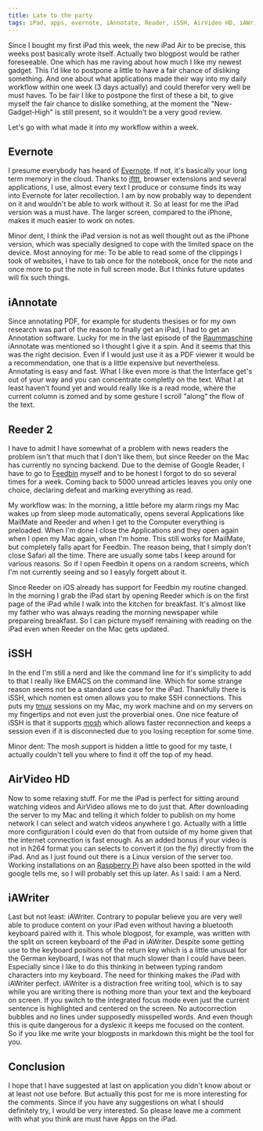 ```yaml
---
title: Late to the party
tags: iPad, apps, evernote, iAnnotate, Reader, iSSH, AirVideo HD, iAWriter
---
```


Since I bought my first iPad this week, the new iPad Air to be precise, this weeks post basically wrote itself. Actually two blogpost would be rather foreseeable. One which has me raving about how much I like my newest gadget. This I'd like to postpone a little to have a fair chance of disliking something. And one about what applications made their way into my daily workflow within one week (3 days actually) and could therefor very well be must haves. To be fair I like to postpone the first of these a bit, to give myself the fair chance to dislike something, at the moment the "New-Gadget-High" is still present, so it wouldn't be a very good review.

<!--more-->

Let's go with what made it into my workflow within a week.

## Evernote

I presume everybody has heard of [Evernote](http://evernote.com). If not, it's basically your long term memory in the cloud. Thanks to [ifttt](http://ifttt.com), browser extensions and several applications, I use, almost every text I produce or consume finds its way into Evernote for later recollection. I am by now probably way to dependent on it and wouldn't be able to work without it. So at least for me the iPad version was a must have. The larger screen, compared to the iPhone, makes it much easier to work on notes.

Minor dent, I think the iPad version is not as well thought out as the iPhone version, which was specially designed to cope with the limited space on the device. Most annoying for me: To be able to read some of the clippings I took of websites, I have to tab once for the notebook, once for the note and once more to put the note in full screen mode. But I thinks future updates will fix such things. 

## iAnnotate

Since annotating PDF, for example for students thesises or for my own research was part of the reason to finally get an iPad, I had to get an Annotation software. Lucky for me in the last episode of the [Raummaschine](http://raummaschine.net/podcast/21/) iAnnotate was mentioned so I thought I give it a spin. And it seems that this was the right decision. Even if I would just use it as a 
PDF viewer it would be a recommendation, one that is a little expensive but nevertheless. Annotating is easy and fast. What I like even more is that the Interface get's out of your way and you can concentrate completly on the text. What I at least haven't found yet and would really like is a read mode, where the current column is zomed and by some gesture I scroll "along" the flow of the text. 

## Reeder 2

I have to admit I have somewhat of a problem with news readers the problem isn't that much that I don't like them, but since Reeder on the Mac has currently no syncing backend. Due to the demise of Google Reader, I have to go to [Feedbin](http://feedbin.me) myself and to be honest I forgot to do so several times for a week. Coming back to 5000 unread articles leaves you only one choice, declaring defeat and marking everything as read.

My workflow was: In the morning, a little before my alarm rings my Mac wakes up from sleep mode automatically, opens several Applications like MailMate and Reeder and when I get to the Computer everything is preloaded. When I'm done I close the Applications and they open again when I open my Mac again, when I'm home. This still works for MailMate, but completely falls apart for Feedbin. The reason being, that I simply don't close Safari all the time. There are usually some tabs I keep around for various reasons. So if I open Feedbin it opens on a random screens, which I'm not currently seeing and so I easyly forgett about it.

Since Reeder on iOS already has support for Feedbin my routine changed. In the morning I grab the iPad start by opening Reeder which is on the first page of the iPad while I walk into the kitchen for breakfast. It's almost like my father who was always reading the morning newspaper while prepareing breakfast. So I can picture myself remaining with reading on the iPad even when Reeder on the Mac gets updated. 

## iSSH
In the end I'm still a nerd and like the command line for it's simplicity to add to that I really like EMACS on the command line. Which for some strange reason seems not be a standard use case for the iPad. Thankfully there is iSSH, which nomen est omen allows you to make SSH connections. This puts my [tmux](http://tmux.sourceforge.net) sessions on my Mac, my work machine and on my servers on my fingertips and not even just the proverbial ones. One nice feature of iSSH is that it supports [mosh](http://mosh.mit.edu) which allows faster reconnection and keeps a session even if it is disconnected due to you losing reception for some time. 

Minor dent: The mosh support is hidden a little to good for my taste, I actually couldn't tell you where to find it off the top of my head. 

## AirVideo HD
Now to some relaxing stuff. For me the iPad is perfect for sitting around watching videos and AirVideo allows me to do just that. After downloading the server to my Mac and telling it which folder to publish on my home network I can select and watch videos anywhere I go. Actually with a little more configuration I could even do that from outside of my home given that the internet connection is fast enough. As an added bonus if your video is not in h264 format you can selects to convert it (on the fly) directly from the iPad. And as I just found out there is a Linux version of the server too. Working installations on an [Raspberry Pi](http://www.raspberrypi.org) have also been spotted in the wild google tells me, so I will probably set this up later. As I said: I am a Nerd. 

## iAWriter
Last but not least: iAWriter. Contrary to popular believe you are very well able to produce content on your iPad even without having a bluetooth keyboard paired with it. This whole blogpost, for example, was written with the split on screen keyboard of the iPad in iAWriter. Despite some getting use to the keyboard positions of the return key which is a little unusual for the German keyboard, I was not that much slower than I could have been. Especially since I like to do this thinking in between typing random characters into my keyboard. The need for thinking makes the iPad with iAWriter perfect. iAWriter is a distraction free writing tool, which is to say while you are writing there is nothing more than your text and the keyboard on screen. If you switch to the integrated focus mode even just the current sentence is highlighted and centered on the screen. No autocorrection bubbles and no lines under supposedly misspelled words. And even though this is quite dangerous for a dyslexic it keeps me focused on the content. So if you like me write your blogposts in markdown this might be the tool for you.  

## Conclusion

I hope that I have suggested at last on application you didn't know about or at least not use before. But actually this post for me is more interesting for the comments. Since if you have any suggestions on what I should definitely try, I would be very interested. So please leave me a comment with what you think are must have Apps on the iPad. 
